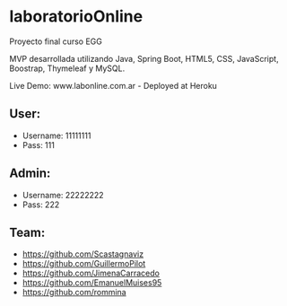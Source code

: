 # laboratorioOnline
<p>Proyecto final curso EGG</p>
<p>MVP desarrollada utilizando Java, Spring Boot, HTML5, CSS, JavaScript, Boostrap, Thymeleaf y MySQL.</p>
Live Demo: www.labonline.com.ar - Deployed at Heroku

## User:
- Username: 11111111
- Pass: 111


## Admin:
- Username: 22222222
- Pass: 222


## Team:
- https://github.com/Scastagnaviz
- https://github.com/GuillermoPilot
- https://github.com/JimenaCarracedo
- https://github.com/EmanuelMuises95
- https://github.com/rommina
